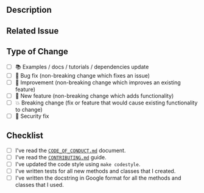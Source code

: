 ## Description

<!-- Add a more detailed description of the changes if needed. -->

## Related Issue

<!-- If your PR refers to a related issue, link it here. -->

## Type of Change

<!-- Mark with an `x` all the checkboxes that apply (like `[x]`) -->

- [ ] 📚 Examples / docs / tutorials / dependencies update
- [ ] 🔧 Bug fix (non-breaking change which fixes an issue)
- [ ] 🥂 Improvement (non-breaking change which improves an existing feature)
- [ ] 🚀 New feature (non-breaking change which adds functionality)
- [ ] 💥 Breaking change (fix or feature that would cause existing functionality to change)
- [ ] 🔐 Security fix

## Checklist

<!-- Mark with an `x` all the checkboxes that apply (like `[x]`) -->

- [ ] I've read the [`CODE_OF_CONDUCT.md`](https://github.com/martokk/context_manager/blob/master/CODE_OF_CONDUCT.md) document.
- [ ] I've read the [`CONTRIBUTING.md`](https://github.com/martokk/context_manager/blob/master/CONTRIBUTING.md) guide.
- [ ] I've updated the code style using `make codestyle`.
- [ ] I've written tests for all new methods and classes that I created.
- [ ] I've written the docstring in Google format for all the methods and classes that I used.
